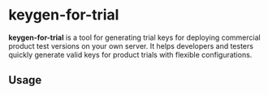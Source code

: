 # keygen-for-trial

**keygen-for-trial** is a tool for generating trial keys for deploying commercial product test versions on your own server. It helps developers and testers quickly generate valid keys for product trials with flexible configurations.

## Usage
